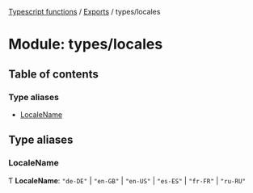 [Typescript functions](../index.md) / [Exports](../modules.md) / types/locales

# Module: types/locales

## Table of contents

### Type aliases

- [LocaleName](types_locales.md#localename)

## Type aliases

### LocaleName

Ƭ **LocaleName**: ``"de-DE"`` \| ``"en-GB"`` \| ``"en-US"`` \| ``"es-ES"`` \| ``"fr-FR"`` \| ``"ru-RU"``
